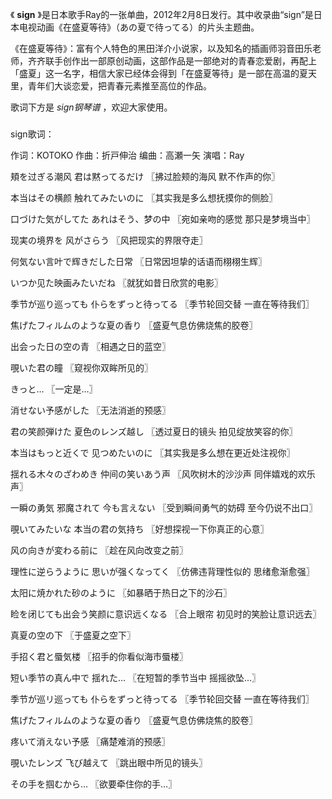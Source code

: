 

《 **sign**
》是日本歌手Ray的一张单曲，2012年2月8日发行。其中收录曲“sign”是日本电视动画《在盛夏等待》（あの夏で待ってる）的片头主题曲。

  

《在盛夏等待》：富有个人特色的黑田洋介小说家，以及知名的插画师羽音田乐老师，齐齐联手创作出一部原创动画，这部作品是一部绝对的青春恋爱剧，再配上「盛夏」这一名字，相信大家已经体会得到「在盛夏等待」是一部在高温的夏天里，青年们大谈恋爱，把青春元素推至高位的作品。

  

歌词下方是 _sign钢琴谱_ ，欢迎大家使用。

###  
sign歌词：

作词：KOTOKO 作曲：折戸伸治 编曲：高瀬一矢 演唱：Ray  
  
  

頬を过ぎる潮风 君は黙ってるだけ 〖拂过脸颊的海风 默不作声的你〗

本当はその横颜 触れてみたいのに 〖其实我是多么想抚摸你的侧脸〗

口づけた気がしてた あれはそう、梦の中 〖宛如亲吻的感觉 那只是梦境当中〗

现実の境界を 风がさらう 〖风把现实的界限夺走〗

何気ない言叶で辉きだした日常 〖日常因坦挚的话语而栩栩生辉〗

いつか见た映画みたいだね 〖就犹如昔日欣赏的电影〗

季节が巡り巡っても 仆らをずっと待ってる 〖季节轮回交替 一直在等待我们〗

焦げたフィルムのような夏の香り 〖盛夏气息仿佛烧焦的胶卷〗

出会った日の空の青 〖相遇之日的蓝空〗

覗いた君の瞳 〖窥视你双眸所见的〗

きっと… 〖一定是…〗

消せない予感がした 〖无法消逝的预感〗

君の笑颜弾けた 夏色のレンズ越し 〖透过夏日的镜头 拍见绽放笑容的你〗

本当はもっと近くで 见つめたいのに 〖其实我是多么想在更近处注视你〗

揺れる木々のざわめき 仲间の笑いあう声 〖风吹树木的沙沙声 同伴嬉戏的欢乐声〗

一瞬の勇気 邪魔されて 今も言えない 〖受到瞬间勇气的妨碍 至今仍说不出口〗

覗いてみたいな 本当の君の気持ち 〖好想探视一下你真正的心意〗

风の向きが変わる前に 〖趁在风向改变之前〗

理性に逆らうように 思いが强くなってく 〖仿佛违背理性似的 思绪愈渐愈强〗

太阳に焼かれた砂のように 〖如暴晒于热日之下的沙石〗

睑を闭じても出会う笑颜に意识远くなる 〖合上眼帘 初见时的笑脸让意识远去〗

真夏の空の下 〖于盛夏之空下〗

手招く君と蜃気楼 〖招手的你看似海市蜃楼〗

短い季节の真ん中で 揺れた… 〖在短暂的季节当中 摇摇欲坠…〗

季节が巡リ巡っても 仆らをずっと待ってる 〖季节轮回交替 一直在等待我们〗

焦げたフィルムのような夏の香り 〖盛夏气息仿佛烧焦的胶卷〗

疼いて消えない予感 〖痛楚难消的预感〗

覗いたレンズ 飞び越えて 〖跳出眼中所见的镜头〗

その手を掴むから… 〖欲要牵住你的手…〗

  

